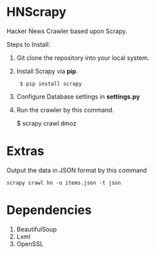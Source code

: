 HNScrapy
========

Hacker News Crawler based upon Scrapy.

Steps to Install:

1. Git clone the repository into your local system.
2. Install Scrapy via **pip**.

        $ pip install scrapy
3. Configure Database settings in **settings.py**
4. Run the crawler by this command.  

    $ scrapy crawl dmoz

Extras
========

Output the data in JSON format by this command

    scrapy crawl hn -o items.json -t json

Dependencies
========

1. BeautifulSoup
2. Lxml
3. OpenSSL
